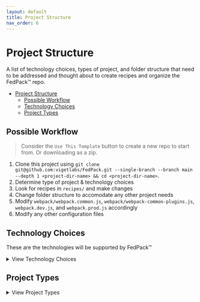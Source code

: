 ```yaml
---
layout: default
title: Project Structure
nav_order: 6
---
```


# Project Structure

A list of technology choices, types of project, and folder structure that need to be addressed and thought about to create recipes and organize the FedPack™ repo.

- [Project Structure](#project-structure)
  - [Possible Workflow](#possible-workflow)
  - [Technology Choices](#technology-choices)
  - [Project Types](#project-types)

## Possible Workflow

> Consider the `Use This Template` button to create a new repo to start from. Or downloading as a zip.

1. Clone this project using `git clone git@github.com:vigetlabs/FedPack.git --single-branch --branch main --depth 1 <project-dir-name> && cd <project-dir-name>`.
2. Determine type of project & technology choices
3. Look for recipes in `recipes/` and make changes
4. Change folder structure to accomodate any other project needs
5. Modify `webpack/webpack.common.js`, `webpack/webpack-common-plugins.js`, `webpack.dev.js`, and `webpack.prod.js` accordingly
6. Modify any other configuration files

## Technology Choices

These are the technologies will be supported by FedPack™

<details>
<summary>View Technology Choices</summary>

```yaml
CSS
  - postcss + tailwind # default
  - postcss # remove tailwind (otherwise already set up)
  - scss # see scss recipe
JS
  - vanilla js # default
FONTS
  - @font-face fonts # default
IMAGES
  - webp|jpg|png|gif # default (handled by Asset Modules) [no-optim]
  - svg (inlined) # default (handled by custom HTMLWebpack plugin inliner) [no-optim]
  - svg (css) # default (handled by Asset Modules) [no-optim]
HTML
  - twig # default
  - plain html # change html loader / convert .twig => .html
```

</details>

## Project Types

<details>
<summary>View Project Types</summary>

```yaml
- Single page static site # default (uses HTMLWebpackPlugin)
- Multi page static site # default (uses HTMLWebpackPlugin)
- Craft # see recipes/craft/README.md
```

</details>
